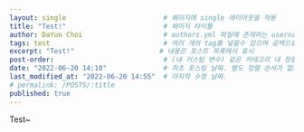 ```yaml
---
layout: single                        # 페이지에 single 레이아웃을 적용
title: "Test!"                        # 페이지 타이틀
author: DaYun Choi                    # authors.yml 파일에 존재하는 username 값
tags: test                            # 여러 개의 tag를 넣을수 있으며 공백으로 구분
excerpt: "Test!"                     # 내용은 포스트 목록에서 표시
post-order:                           # (내 커스텀 변수) 같은 카테고리 내 정렬 순서
date: "2022-06-20 14:10"              # 최초 포스팅 날짜. 별도 정렬 순서가 없으면 이 값으로 정렬됨. 파일명에 기록되어있다면 생략 가능.
last_modified_at: "2022-06-20 14:55"  # 마지막 수정 날짜.
# permalink: /POSTS/:title
published: true
---
```


Test~

